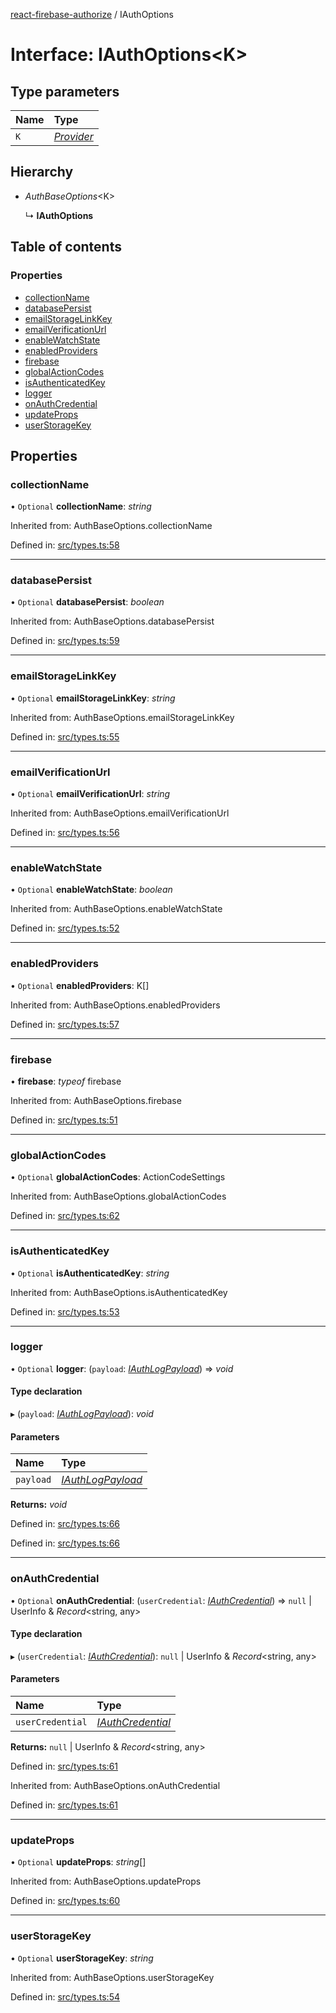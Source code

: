 [react-firebase-authorize](../README.md) / IAuthOptions

# Interface: IAuthOptions<K\>

## Type parameters

| Name | Type |
| :------ | :------ |
| `K` | [*Provider*](../README.md#provider) |

## Hierarchy

- *AuthBaseOptions*<K\>

  ↳ **IAuthOptions**

## Table of contents

### Properties

- [collectionName](iauthoptions.md#collectionname)
- [databasePersist](iauthoptions.md#databasepersist)
- [emailStorageLinkKey](iauthoptions.md#emailstoragelinkkey)
- [emailVerificationUrl](iauthoptions.md#emailverificationurl)
- [enableWatchState](iauthoptions.md#enablewatchstate)
- [enabledProviders](iauthoptions.md#enabledproviders)
- [firebase](iauthoptions.md#firebase)
- [globalActionCodes](iauthoptions.md#globalactioncodes)
- [isAuthenticatedKey](iauthoptions.md#isauthenticatedkey)
- [logger](iauthoptions.md#logger)
- [onAuthCredential](iauthoptions.md#onauthcredential)
- [updateProps](iauthoptions.md#updateprops)
- [userStorageKey](iauthoptions.md#userstoragekey)

## Properties

### collectionName

• `Optional` **collectionName**: *string*

Inherited from: AuthBaseOptions.collectionName

Defined in: [src/types.ts:58](https://github.com/blujedis/react-firebase-authorize/blob/9581d20/src/types.ts#L58)

___

### databasePersist

• `Optional` **databasePersist**: *boolean*

Inherited from: AuthBaseOptions.databasePersist

Defined in: [src/types.ts:59](https://github.com/blujedis/react-firebase-authorize/blob/9581d20/src/types.ts#L59)

___

### emailStorageLinkKey

• `Optional` **emailStorageLinkKey**: *string*

Inherited from: AuthBaseOptions.emailStorageLinkKey

Defined in: [src/types.ts:55](https://github.com/blujedis/react-firebase-authorize/blob/9581d20/src/types.ts#L55)

___

### emailVerificationUrl

• `Optional` **emailVerificationUrl**: *string*

Inherited from: AuthBaseOptions.emailVerificationUrl

Defined in: [src/types.ts:56](https://github.com/blujedis/react-firebase-authorize/blob/9581d20/src/types.ts#L56)

___

### enableWatchState

• `Optional` **enableWatchState**: *boolean*

Inherited from: AuthBaseOptions.enableWatchState

Defined in: [src/types.ts:52](https://github.com/blujedis/react-firebase-authorize/blob/9581d20/src/types.ts#L52)

___

### enabledProviders

• `Optional` **enabledProviders**: K[]

Inherited from: AuthBaseOptions.enabledProviders

Defined in: [src/types.ts:57](https://github.com/blujedis/react-firebase-authorize/blob/9581d20/src/types.ts#L57)

___

### firebase

• **firebase**: *typeof* firebase

Inherited from: AuthBaseOptions.firebase

Defined in: [src/types.ts:51](https://github.com/blujedis/react-firebase-authorize/blob/9581d20/src/types.ts#L51)

___

### globalActionCodes

• `Optional` **globalActionCodes**: ActionCodeSettings

Inherited from: AuthBaseOptions.globalActionCodes

Defined in: [src/types.ts:62](https://github.com/blujedis/react-firebase-authorize/blob/9581d20/src/types.ts#L62)

___

### isAuthenticatedKey

• `Optional` **isAuthenticatedKey**: *string*

Inherited from: AuthBaseOptions.isAuthenticatedKey

Defined in: [src/types.ts:53](https://github.com/blujedis/react-firebase-authorize/blob/9581d20/src/types.ts#L53)

___

### logger

• `Optional` **logger**: (`payload`: [*IAuthLogPayload*](iauthlogpayload.md)) => *void*

#### Type declaration

▸ (`payload`: [*IAuthLogPayload*](iauthlogpayload.md)): *void*

#### Parameters

| Name | Type |
| :------ | :------ |
| `payload` | [*IAuthLogPayload*](iauthlogpayload.md) |

**Returns:** *void*

Defined in: [src/types.ts:66](https://github.com/blujedis/react-firebase-authorize/blob/9581d20/src/types.ts#L66)

Defined in: [src/types.ts:66](https://github.com/blujedis/react-firebase-authorize/blob/9581d20/src/types.ts#L66)

___

### onAuthCredential

• `Optional` **onAuthCredential**: (`userCredential`: [*IAuthCredential*](iauthcredential.md)) => ``null`` \| UserInfo & *Record*<string, any\>

#### Type declaration

▸ (`userCredential`: [*IAuthCredential*](iauthcredential.md)): ``null`` \| UserInfo & *Record*<string, any\>

#### Parameters

| Name | Type |
| :------ | :------ |
| `userCredential` | [*IAuthCredential*](iauthcredential.md) |

**Returns:** ``null`` \| UserInfo & *Record*<string, any\>

Defined in: [src/types.ts:61](https://github.com/blujedis/react-firebase-authorize/blob/9581d20/src/types.ts#L61)

Inherited from: AuthBaseOptions.onAuthCredential

Defined in: [src/types.ts:61](https://github.com/blujedis/react-firebase-authorize/blob/9581d20/src/types.ts#L61)

___

### updateProps

• `Optional` **updateProps**: *string*[]

Inherited from: AuthBaseOptions.updateProps

Defined in: [src/types.ts:60](https://github.com/blujedis/react-firebase-authorize/blob/9581d20/src/types.ts#L60)

___

### userStorageKey

• `Optional` **userStorageKey**: *string*

Inherited from: AuthBaseOptions.userStorageKey

Defined in: [src/types.ts:54](https://github.com/blujedis/react-firebase-authorize/blob/9581d20/src/types.ts#L54)
